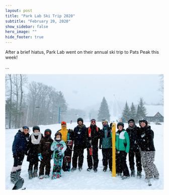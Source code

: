```yaml
---
layout: post
title: "Park Lab Ski Trip 2020"
subtitle: "February 20, 2020"
show_sidebar: false
hero_image: ""
hide_footer: true
---
```


After a brief hiatus, Park Lab went on their annual ski trip to Pats Peak this week!

...

![Image](/img/news-images/pats_peak_2020_2.jpg)

